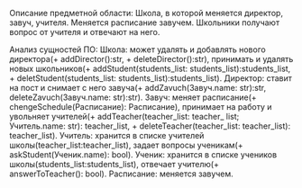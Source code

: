 Описание предметной области:
Школа, в которой меняется директор, завуч, учителя. Меняется расписание завучем. Школьники получают вопрос от учителя и отвечают на него.

Анализ сущностей ПО:
Школа: может удалять и добавлять нового директора(+ addDirector():str, + deleteDirector():str), принимать и удалять новых школьников(+ addStudent(students_list: students_list):students_list, + deletStudent(students_list: students_list):students_list).
Директор: ставит на пост и снимает с него завуча(+ addZavuch(Завуч.name: str):str, deleteZavuch(Завуч.name: str):str).
Завуч: меняет расписание(+ chengeSchedule(Расписание): Расписание), принимает на работу и увольняет учителей(+ addTeacher(teacher_list: teacher_ list; Учитель.name: str): teacher_list, + deleteTeacher(teacher_list: teacher_list): teacher_list).
Учитель: хранится в списке учителей школы(teacher_list:teacher_list), задает вопросы ученикам(+ askStudent(Ученик.name): bool).
Ученик: хранится в списке учеников школы(students_list:students_list), отвечает учителю(+ answerToTeacher(): bool).
Расписание: меняется завучем.

